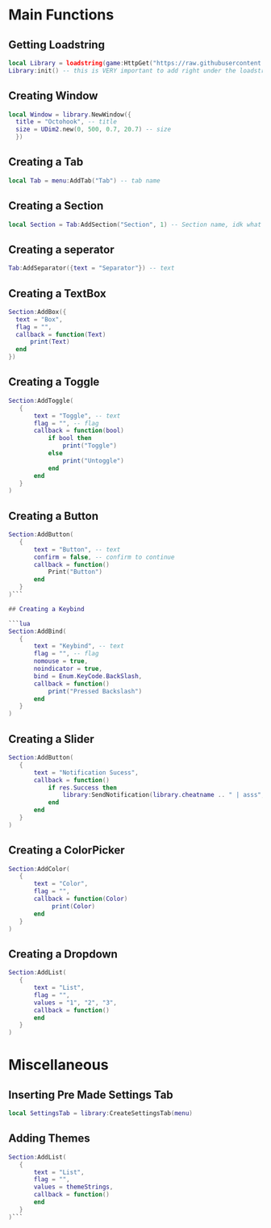 # Main Functions

## Getting Loadstring
```lua
local Library = loadstring(game:HttpGet("https://raw.githubusercontent.com/cueshut/saves/main/octohook%20ui%20lib"))({cheatname = "", gamename = ""})
Library:init() -- this is VERY important to add right under the loadstring
```

## Creating Window
```lua
local Window = library.NewWindow({
  title = "Octohook", -- title
  size = UDim2.new(0, 500, 0.7, 20.7) -- size
  })
```

## Creating a Tab
```lua
local Tab = menu:AddTab("Tab") -- tab name
```

## Creating a Section
```lua
local Section = Tab:AddSection("Section", 1) -- Section name, idk what the 1 means
```

## Creating a seperator
```lua
Tab:AddSeparator({text = "Separator"}) -- text
```

## Creating a TextBox
```lua
Section:AddBox({
  text = "Box",
  flag = "", 
  callback = function(Text)
      print(Text)
  end
})
```

## Creating a Toggle

```lua
Section:AddToggle(
   {
       text = "Toggle", -- text
       flag = "", -- flag
       callback = function(bool)
           if bool then
               print("Toggle")
           else
               print("Untoggle")
           end
       end
   }
)
```

## Creating a Button

```lua
Section:AddButton(
   {
       text = "Button", -- text
       confirm = false, -- confirm to continue
       callback = function()
           Print("Button")
       end
   }
)```

## Creating a Keybind

```lua
Section:AddBind(
   {
       text = "Keybind", -- text
       flag = "", -- flag
       nomouse = true,
       noindicator = true,
       bind = Enum.KeyCode.BackSlash,
       callback = function()
           print("Pressed Backslash")
       end
   }
)
```

## Creating a Slider

```lua
Section:AddButton(
   {
       text = "Notification Sucess",
       callback = function()
           if res.Success then
               library:SendNotification(library.cheatname .. " | asss", 3)
           end
       end
   }
)
```

## Creating a ColorPicker

```lua
Section:AddColor(
   {
       text = "Color",
       flag = "",
       callback = function(Color)
            print(Color)
       end
   }
)
```

## Creating a Dropdown

```lua
Section:AddList(
   {
       text = "List",
       flag = "",
       values = "1", "2", "3",
       callback = function()
       end
   }
)
```

# Miscellaneous

## Inserting Pre Made Settings Tab

```lua
local SettingsTab = library:CreateSettingsTab(menu)
```

## Adding Themes
```lua
Section:AddList(
   {
       text = "List",
       flag = "",
       values = themeStrings,
       callback = function()
       end
   }
)```
